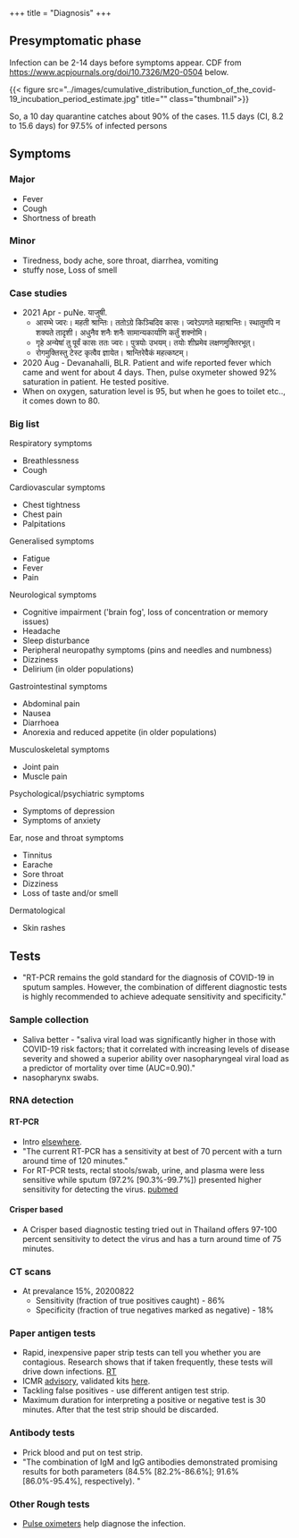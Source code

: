 +++
title = "Diagnosis"
+++

## Presymptomatic phase
Infection can be 2-14 days before symptoms appear. CDF from  https://www.acpjournals.org/doi/10.7326/M20-0504 below.

{{< figure src="../images/cumulative_distribution_function_of_the_covid-19_incubation_period_estimate.jpg" title="" class="thumbnail">}}

So, a 10 day quarantine catches about 90% of the cases. 11.5 days (CI, 8.2 to 15.6 days) for 97.5% of infected persons 

## Symptoms
### Major
- Fever
- Cough
- Shortness of breath

### Minor
- Tiredness, body ache, sore throat, diarrhea, vomiting
- stuffy nose, Loss of smell

### Case studies
- 2021 Apr - puNe. याजुषी.
  - आरम्भे ज्वरः। महती श्रान्तिः। ततोऽग्रे किञ्चिदिव कासः। ज्वरेऽपगते महाश्रान्तिः। स्थातुमपि न शक्यते तादृशी। अधुनैव शनैः शनैः सामान्यकार्याणि कर्तुं शक्नोमि।
  - गृहे अन्येषां तु पूर्वं कासः ततः ज्वरः। पुत्रयोः उभयम्। तयोः शीघ्रमेव लक्षणमुक्तिरभूत्।
  - रोगमुक्तिस्तु टेस्ट कृत्वैव ज्ञायेत। श्रान्तिरेवैकं महत्कष्टम्।
- 2020 Aug - Devanahalli, BLR. Patient and wife reported fever which came and went for about 4 days. Then, pulse oxymeter showed 92% saturation in patient. He tested positive.
- When on oxygen, saturation level is 95, but when he goes to toilet etc.., it comes down to 80.

### Big list
Respiratory symptoms 

- Breathlessness 
- Cough 

Cardiovascular symptoms 

- Chest tightness 
- Chest pain 
- Palpitations 

Generalised symptoms 

- Fatigue 
- Fever 
- Pain 

Neurological symptoms 

- Cognitive impairment ('brain fog', loss of concentration or memory issues) 
- Headache 
- Sleep disturbance 
- Peripheral neuropathy symptoms (pins and needles and numbness) 
- Dizziness 
- Delirium (in older populations) 

Gastrointestinal symptoms 

- Abdominal pain 
- Nausea 
- Diarrhoea 
- Anorexia and reduced appetite (in older populations) 

Musculoskeletal symptoms 

- Joint pain 
- Muscle pain 

Psychological/psychiatric symptoms 

- Symptoms of depression 
- Symptoms of anxiety 

Ear, nose and throat symptoms 

- Tinnitus 
- Earache 
- Sore throat 
- Dizziness 
- Loss of taste and/or smell 

Dermatological 

- Skin rashes

## Tests
- "RT-PCR remains the gold standard for the diagnosis of COVID-19 in sputum samples. However, the combination of different diagnostic tests is highly recommended to achieve adequate sensitivity and specificity."

### Sample collection
- Saliva better - "saliva viral load was significantly higher in those with COVID-19 risk factors; that it correlated with increasing levels of disease severity and showed a superior ability over nasopharyngeal viral load as a predictor of mortality over time (AUC=0.90)."
- nasopharynx swabs.

### RNA detection
#### RT-PCR
- Intro [elsewhere](../../../diagnosis/).
- "The current RT-PCR has a sensitivity at best of 70 percent with a turn around time of 120 minutes."
- For RT-PCR tests, rectal stools/swab, urine, and plasma were less sensitive while sputum (97.2% [90.3%-99.7%]) presented higher sensitivity for detecting the virus.  [pubmed](https://pubmed.ncbi.nlm.nih.gov/32659413/)

#### Crisper based
- A Crisper based diagnostic testing tried out in Thailand offers 97-100 percent sensitivity to detect the virus and has a turn around time of 75 minutes.


### CT scans
- At prevalance 15%, 20200822
    - Sensitivity (fraction of true positives caught) - 86%
    - Specificity (fraction of true negatives marked as negative) - 18%

### Paper antigen tests
- Rapid, inexpensive paper strip tests can tell you whether you are contagious. Research shows that if taken frequently, these tests will drive down infections. [RT](https://www.rapidtests.org/) 
- ICMR [advisory](https://www.icmr.gov.in/pdf/covid/strategy/Advisory_for_rapid_antigen_test14062020.pdf), validated kits [here](https://www.icmr.gov.in/pdf/covid/kits/List_of_rapid_antigen_kits_29102020.pdf).
- Tackling false positives - use different antigen test strip.
- Maximum duration for interpreting a positive or negative test is 30 minutes. After that the test strip should be discarded.

### Antibody tests
- Prick blood and put on test strip.
- "The combination of IgM and IgG antibodies demonstrated promising results for both parameters (84.5% [82.2%-86.6%]; 91.6% [86.0%-95.4%], respectively). "

### Other Rough tests
- [Pulse oximeters]() help diagnose the infection. 
